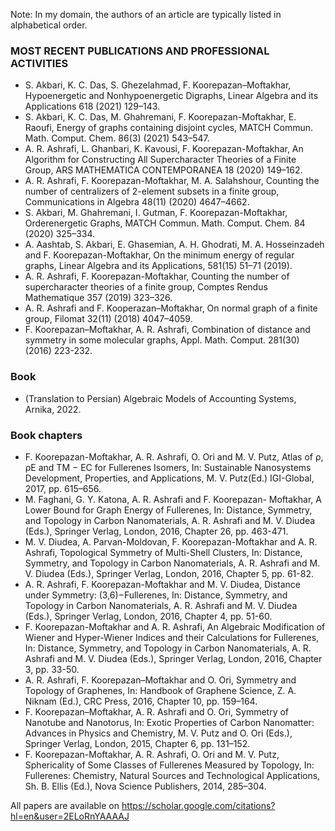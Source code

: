 Note: In my domain, the authors of an article are typically listed in alphabetical order.

### MOST RECENT PUBLICATIONS AND PROFESSIONAL ACTIVITIES
- S. Akbari, K. C. Das, S. Ghezelahmad, F. Koorepazan–Moftakhar, Hypoenergetic and Nonhypoenergetic Digraphs, Linear Algebra and its Applications 618 (2021) 129–143.
- S. Akbari, K. C. Das, M. Ghahremani, F. Koorepazan-Moftakhar, E. Raoufi, Energy of graphs containing disjoint cycles, MATCH Commun. Math. Comput. Chem. 86(3) (2021) 543–547.
- A. R. Ashrafi, L. Ghanbari, K. Kavousi, F. Koorepazan-Moftakhar, An Algorithm for Constructing All Supercharacter Theories of a Finite Group, ARS MATHEMATICA CONTEMPORANEA 18
(2020) 149–162.
- A. R. Ashrafi, F. Koorepazan-Moftakhar, M. A. Salahshour, Counting the number of centralizers of 2-element subsets in a finite group, Communications in Algebra 48(11) (2020) 4647–4662.
- S. Akbari, M. Ghahremani, I. Gutman, F. Koorepazan-Moftakhar, Orderenergetic Graphs, MATCH Commun. Math. Comput. Chem. 84 (2020) 325–334.
- A. Aashtab, S. Akbari, E. Ghasemian, A. H. Ghodrati, M. A. Hosseinzadeh and F. Koorepazan-Moftakhar, On the minimum energy of regular graphs, Linear Algebra and its Applications,
581(15) 51–71 (2019).
- A. R. Ashrafi, F. Koorepazan-Moftakhar, Counting the number of supercharacter theories of a finite group, Comptes Rendus Mathematique 357 (2019) 323–326.
- A. R. Ashrafi and F. Kooperazan–Moftakhar, On normal graph of a finite group, Filomat 32(11) (2018) 4047–4059.
- F. Koorepazan–Moftakhar, A. R. Ashrafi, Combination of distance and symmetry in some molecular graphs, Appl. Math. Comput. 281(30) (2016) 223-232.

### Book
- (Translation to Persian) Algebraic Models of Accounting Systems, Arnika, 2022.

### Book chapters
- F. Koorepazan-Moftakhar, A. R. Ashrafi, O. Ori and M. V. Putz, Atlas of ρ, ρE and TM − EC for Fullerenes Isomers, In: Sustainable Nanosystems Development, Properties, and Applications, M. V. Putz(Ed.) IGI-Global, 2017, pp. 615–656.
- M. Faghani, G. Y. Katona, A. R. Ashrafi and F. Koorepazan- Moftakhar, A Lower Bound for Graph Energy of Fullerenes, In: Distance, Symmetry, and Topology in Carbon Nanomaterials, A. R. Ashrafi and M. V. Diudea (Eds.), Springer Verlag, London, 2016, Chapter 26, pp. 463-471.
- M. V. Diudea, A. Parvan-Moldovan, F. Koorepazan-Moftakhar and A. R. Ashrafi, Topological Symmetry of Multi-Shell Clusters, In: Distance, Symmetry, and Topology in Carbon Nanomaterials, A. R. Ashrafi and M. V. Diudea (Eds.), Springer Verlag, London, 2016, Chapter 5, pp. 61-82.
- A. R. Ashrafi, F. Koorepazan-Moftakhar and M. V. Diudea, Distance under Symmetry: (3,6)−Fullerenes, In: Distance, Symmetry, and Topology in Carbon Nanomaterials, A. R. Ashrafi and M. V. Diudea (Eds.), Springer Verlag, London, 2016, Chapter 4, pp. 51-60.
- F. Koorepazan-Moftakhar and A. R. Ashrafi, An Algebraic Modification of Wiener and Hyper-Wiener Indices and their Calculations for Fullerenes, In: Distance, Symmetry, and Topology in Carbon Nanomaterials, A. R. Ashrafi and M. V. Diudea (Eds.), Springer Verlag, London, 2016, Chapter 3, pp. 33-50.
- A. R. Ashrafi, F. Koorepazan–Moftakhar and O. Ori, Symmetry and Topology of Graphenes, In: Handbook of Graphene Science, Z. A. Niknam (Ed.), CRC Press, 2016, Chapter 10, pp. 159–164.
- F. Koorepazan–Moftakhar, A. R. Ashrafi and O. Ori, Symmetry of Nanotube and Nanotorus, In: Exotic Properties of Carbon Nanomatter: Advances in Physics and Chemistry, M. V. Putz and O. Ori (Eds.), Springer Verlag, London, 2015, Chapter 6, pp. 131–152.
- F. Koorepazan-Moftakhar, A. R. Ashrafi, O. Ori and M. V. Putz, Sphericality of Some Classes of Fullerenes Measured by Topology, In: Fullerenes: Chemistry, Natural Sources and Technological Applications, Sh. B. Ellis (Ed.), Nova Science Publishers, 2014, 285–304.

All papers are available on https://scholar.google.com/citations?hl=en&user=2ELoRnYAAAAJ
